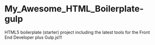 # My_Awesome_HTML_Boilerplate-gulp
HTML5 boilerplate (starter) project including the latest tools for the Front End Developer plus Gulp.js!!!
